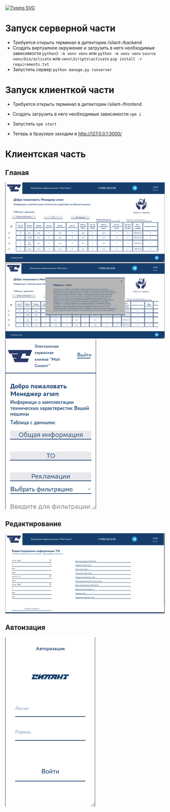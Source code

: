 [![Typing SVG](https://readme-typing-svg.herokuapp.com?color=%2336BCF7&lines=Silant)](https://git.io/typing-svg)

# Запуск серверной части

* Требуется открыть терминал в дитектории /silant-/backend 
* Создать виртуалное окружение и загрузить в него необходимые зависимости 
    ``` python3 -m venv venv ``` или ``` python -m venv venv ```
    ``` source venv/bin/activate ``` или ``` venv\Scripts\activate ```
    ``` pip install -r requirements.txt ```
* Запустить сервер 
    ``` python manage.py runserver ```

# Запуск клиенткой части

* Требуется открыть терминал в дитектории /silant-/frontend 
* Создать загрузить в него необходимые зависимости 
    ``` npm i ```
* Запустить 
    ``` npm start ```


* Теперь в браузере заходим в http://127.0.0.1:3000/

# Клиентская часть

## Гланая
![Главная desktop](readme-images/image.png) 
![Детальная информации](readme-images/image-4.png)
![Главная Mobile](readme-images/image-1.png)

## Редактирование
![Редактирование Рекламации desktop](readme-images/image-2.png)

## Автоизация
![Авторизация Mobile](readme-images/image-3.png) 
